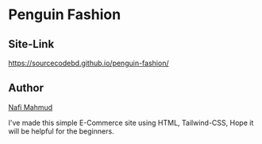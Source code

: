 # Penguin Fashion
## Site-Link
https://sourcecodebd.github.io/penguin-fashion/

## Author 
[Nafi Mahmud][author]

[author]: https://sourcecodebd.github.io/nafi.com/
I've made this simple E-Commerce site using HTML, Tailwind-CSS, Hope it will be helpful for the beginners.

